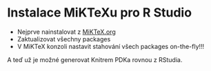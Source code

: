 # Instalace MiKTeXu pro R Studio
* Nejprve nainstalovat z [MiKTeX.org](https://miktex.org/download)
* Zaktualizovat všechny packages
* V MiKTeX konzoli nastavit stahování všech packages on-the-fly!!!

A teď už je možné generovat Knitrem PDKa rovnou z RStudia.